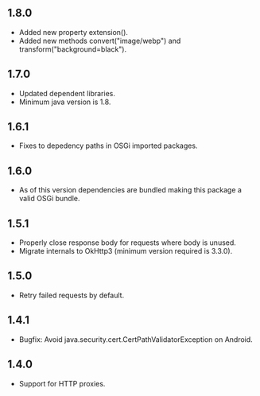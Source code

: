 ## 1.8.0
* Added new property extension().
* Added new methods convert("image/webp") and transform("background=black").

## 1.7.0
* Updated dependent libraries.
* Minimum java version is 1.8.

## 1.6.1
* Fixes to depedency paths in OSGi imported packages.

## 1.6.0
* As of this version dependencies are bundled making this package a valid OSGi bundle.

## 1.5.1
* Properly close response body for requests where body is unused.
* Migrate internals to OkHttp3 (minimum version required is 3.3.0).

## 1.5.0
* Retry failed requests by default.

## 1.4.1
* Bugfix: Avoid java.security.cert.CertPathValidatorException on Android.

## 1.4.0
* Support for HTTP proxies.
